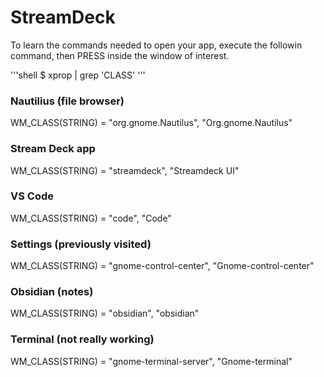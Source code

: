 # StreamDeck


To learn the commands needed to open your app,
execute the followin command,
then PRESS inside the window of interest.

'''shell
 $ xprop | grep 'CLASS'
 '''


### Nautilius (file browser)
WM_CLASS(STRING) = "org.gnome.Nautilus", "Org.gnome.Nautilus"

### Stream Deck app
WM_CLASS(STRING) = "streamdeck", "Streamdeck UI"

### VS Code
WM_CLASS(STRING) = "code", "Code"

### Settings (previously visited)
WM_CLASS(STRING) = "gnome-control-center", "Gnome-control-center"

### Obsidian (notes)
WM_CLASS(STRING) = "obsidian", "obsidian"

### Terminal (not really working)
WM_CLASS(STRING) = "gnome-terminal-server", "Gnome-terminal"




